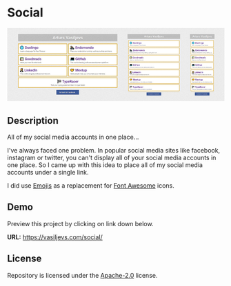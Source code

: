 # Social

![Repository: vasiljevs-social](README.jpg)

## Description
All of my social media accounts in one place…

I've always faced one problem. In popular social media sites like facebook, instagram or twitter, you can't display all of your social media accounts in one place. So I came up with this idea to place all of my social media accounts under a single link.

I did use [Emojis](https://getemoji.com) as a replacement for [Font Awesome](https://fontawesome.com) icons.

## Demo
Preview this project by clicking on link down below.

__URL:__ https://vasiljevs.com/social/

## License
Repository is licensed under the [Apache-2.0](LICENSE) license.